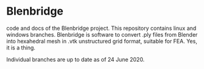 # Blenbridge
code and docs of the Blenbridge project. This repository contains linux and windows branches. Blenbridge is software to convert .ply files from Blender into hexahedral mesh in .vtk unstructured grid format, suitable for FEA. Yes, it is a thing.

Individual branches are up to date as of 24 June 2020.

